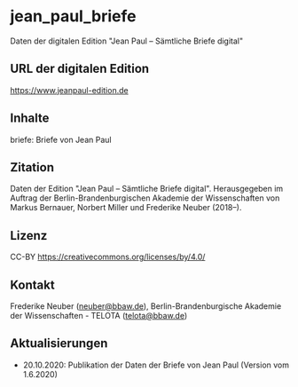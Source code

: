# jean_paul_briefe
Daten der digitalen Edition "Jean Paul – Sämtliche Briefe digital"

## URL der digitalen Edition

https://www.jeanpaul-edition.de

## Inhalte

briefe: Briefe von Jean Paul

## Zitation

Daten der Edition "Jean Paul – Sämtliche Briefe digital". Herausgegeben im Auftrag der Berlin-Brandenburgischen Akademie der Wissenschaften von Markus Bernauer, Norbert Miller und Frederike Neuber (2018–).

## Lizenz

CC-BY https://creativecommons.org/licenses/by/4.0/

## Kontakt

Frederike Neuber (neuber@bbaw.de), Berlin-Brandenburgische Akademie der Wissenschaften - TELOTA (telota@bbaw.de)

## Aktualisierungen

* 20.10.2020: Publikation der Daten der Briefe von Jean Paul (Version vom 1.6.2020)
